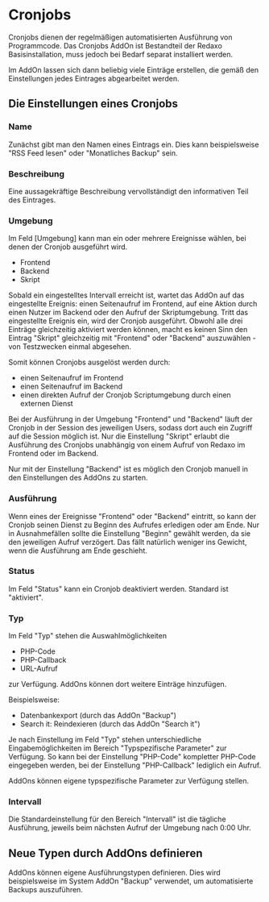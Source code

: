 # Cronjobs

Cronjobs dienen der regelmäßigen automatisierten Ausführung von Programmcode. Das Cronjobs AddOn ist Bestandteil der Redaxo Basisinstallation, muss jedoch bei Bedarf separat installiert werden.

Im AddOn lassen sich dann beliebig viele Einträge erstellen, die gemäß den Einstellungen jedes Eintrages abgearbeitet werden.

## Die Einstellungen eines Cronjobs

### Name

Zunächst gibt man den Namen eines Eintrags ein. Dies kann beispielsweise "RSS Feed lesen" oder "Monatliches Backup" sein.

### Beschreibung

Eine aussagekräftige Beschreibung vervollständigt den informativen Teil des Eintrages.

### Umgebung

Im Feld [Umgebung] kann man ein oder mehrere Ereignisse wählen, bei denen der Cronjob ausgeführt wird.

- Frontend
- Backend
- Skript

Sobald ein eingestelltes Intervall erreicht ist, wartet das AddOn auf das eingestellte Ereignis: einen Seitenaufruf im Frontend, auf eine Aktion durch einen Nutzer im Backend oder den Aufruf der Skriptumgebung. Tritt das eingestellte Ereignis ein, wird der Cronjob ausgeführt. Obwohl alle drei Einträge gleichzeitig aktiviert werden können, macht es keinen Sinn den Eintrag "Skript" gleichzeitig mit "Frontend" oder "Backend" auszuwählen - von Testzwecken einmal abgesehen.

Somit können Cronjobs ausgelöst werden durch:

- einen Seitenaufruf im Frontend
- einen Seitenaufruf im Backend
- einen direkten Aufruf der Cronjob Scriptumgebung durch einen externen Dienst

Bei der Ausführung in der Umgebung "Frontend" und "Backend" läuft der Cronjob in der Session des jeweiligen Users, sodass dort auch ein Zugriff auf die Session möglich ist. Nur die Einstellung "Skript" erlaubt die Ausführung des Cronjobs unabhängig von einem Aufruf von Redaxo im Frontend oder im Backend.

Nur mit der Einstellung "Backend" ist es möglich den Cronjob manuell in den Einstellungen des AddOns zu starten.

### Ausführung

Wenn eines der Ereignisse "Frontend" oder "Backend" eintritt, so kann der Cronjob seinen Dienst zu Beginn des Aufrufes erledigen oder am Ende. Nur in Ausnahmefällen sollte die Einstellung "Beginn" gewählt werden, da sie den jeweiligen Aufruf verzögert. Das fällt natürlich weniger ins Gewicht, wenn die Ausführung am Ende geschieht.

### Status

Im Feld "Status" kann ein Cronjob deaktiviert werden. Standard ist "aktiviert".

### Typ

Im Feld "Typ" stehen die Auswahlmöglichkeiten

- PHP-Code
- PHP-Callback
- URL-Aufruf

zur Verfügung. AddOns können dort weitere Einträge hinzufügen.

Beispielsweise:

- Datenbankexport (durch das AddOn "Backup")
- Search it: Reindexieren (durch das AddOn "Search it")

Je nach Einstellung im Feld "Typ" stehen unterschiedliche Eingabemöglichkeiten im Bereich "Typspezifische Parameter" zur Verfügung.
So kann bei der Einstellung "PHP-Code" kompletter PHP-Code eingegeben werden, bei der Einstellung "PHP-Callback" lediglich ein Aufruf.

AddOns können eigene typspezifische Parameter zur Verfügung stellen.

### Intervall

Die Standardeinstellung für den Bereich "Intervall" ist die tägliche Ausführung, jeweils beim nächsten Aufruf der Umgebung nach 0:00 Uhr.

## Neue Typen durch AddOns definieren

AddOns können eigene Ausführungstypen definieren. Dies wird beispielsweise im System AddOn "Backup" verwendet, um automatisierte Backups auszuführen.